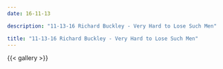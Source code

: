 ```yaml
---
date: 16-11-13

description: "11-13-16 Richard Buckley - Very Hard to Lose Such Men"

title: "11-13-16 Richard Buckley - Very Hard to Lose Such Men"
---
```


{{< gallery >}}
